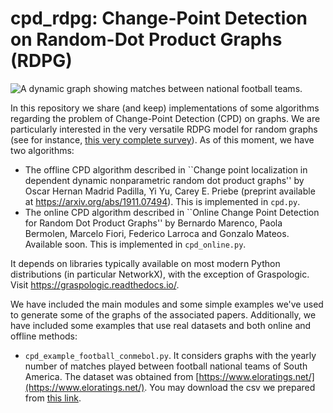# cpd_rdpg: Change-Point Detection on Random-Dot Product Graphs (RDPG)

![A dynamic graph showing matches between national football teams.](https://eva.fing.edu.uy/pluginfile.php/320958/course/section/23802/anim.gif?time=1607195425548)

In this repository we share (and keep) implementations of some algorithms regarding the problem of Change-Point Detection (CPD) on graphs. We are particularly interested in the very versatile RDPG model for random graphs (see for instance, [this very complete survey](https://dl.acm.org/doi/abs/10.5555/3122009.3242083)). As of this moment, we have two algorithms: 
- The offline CPD algorithm described in ``Change point localization in dependent dynamic nonparametric random dot product graphs'' by Oscar Hernan Madrid Padilla, Yi Yu, Carey E. Priebe (preprint available at https://arxiv.org/abs/1911.07494). This is implemented in `cpd.py`. 
- The online CPD algorithm described in ``Online Change Point Detection for Random Dot Product Graphs'' by Bernardo Marenco, Paola Bermolen, Marcelo Fiori, Federico Larroca and Gonzalo Mateos. Available soon. This is implemented in `cpd_online.py`. 

It depends on libraries typically available on most modern Python distributions (in particular NetworkX), with the exception of Graspologic. Visit https://graspologic.readthedocs.io/. 

We have included the main modules and some simple examples we've used to generate some of the graphs of the associated papers. Additionally, we have included some examples that use real datasets and both online and offline methods: 

- `cpd_example_football_conmebol.py`. It considers graphs with the yearly number of matches played between football national teams of South America. The dataset was obtained from [https://www.eloratings.net/](https://www.eloratings.net/). You may download the csv we prepared from [this link](https://www.fing.edu.uy/owncloud/index.php/s/V2tk4MxZxAvNidx/download).

